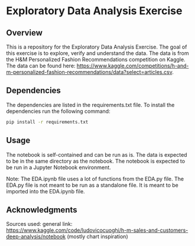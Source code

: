 # Exploratory Data Analysis Exercise

## Overview
This is a repository for the Exploratory Data Analysis Exercise. The goal of this exercise is to explore, verify and understand the data. The data is from the H&M Personalized Fashion Recommendations competition on Kaggle. The data can be found here:
https://www.kaggle.com/competitions/h-and-m-personalized-fashion-recommendations/data?select=articles.csv.
## Dependencies
The dependencies are listed in the requirements.txt file. To install the dependencies run the following command:
```bash
pip install -r requirements.txt
```
## Usage
The notebook is self-contained and can be run as is. The data is expected to be in the same directory as the notebook. The notebook is expected to be run in a Jupyter Notebook environment.

Note: The EDA.ipynb file uses a lot of functions from the EDA.py file. The EDA.py file is not meant to be run as a standalone file. It is meant to be imported into the EDA.ipynb file.

## Acknowledgments
Sources used:
general link: https://www.kaggle.com/code/ludovicocuoghi/h-m-sales-and-customers-deep-analysis/notebook (mostly chart inspiration)


